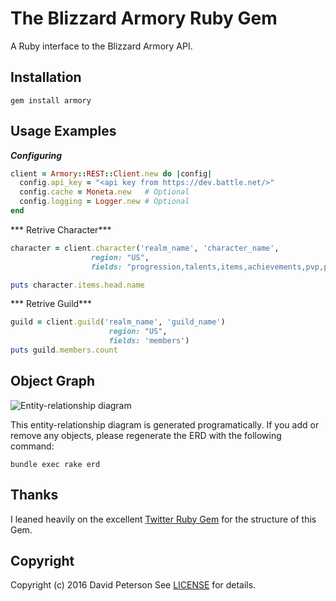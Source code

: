# The Blizzard Armory Ruby Gem

A Ruby interface to the Blizzard Armory API.

## Installation
    gem install armory

## Usage Examples

***Configuring***

```ruby
client = Armory::REST::Client.new do |config|
  config.api_key = "<api key from https://dev.battle.net/>"
  config.cache = Moneta.new   # Optional
  config.logging = Logger.new # Optional
end
```

*** Retrive Character***

```ruby
character = client.character('realm_name', 'character_name',
                  region: "US",
                  fields: "progression,talents,items,achievements,pvp,pets,mounts")

puts character.items.head.name
```

*** Retrive Guild***
```ruby
guild = client.guild('realm_name', 'guild_name')
                      region: "US",
                      fields: 'members')
puts guild.members.count
```

## Object Graph
![Entity-relationship diagram][erd]

[erd]: https://cdn.rawgit.com/dippysan/armory/master/etc/erd.svg "Entity-relationship diagram"

This entity-relationship diagram is generated programatically. If you add or
remove any objects, please regenerate the ERD with the following
command:

    bundle exec rake erd


## Thanks
I leaned heavily on the excellent [Twitter Ruby Gem][twitter] for the structure of this Gem.

[twitter]: https://github.com/sferik/twitter

## Copyright
Copyright (c) 2016 David Peterson
See [LICENSE][] for details.

[license]: LICENSE.md
